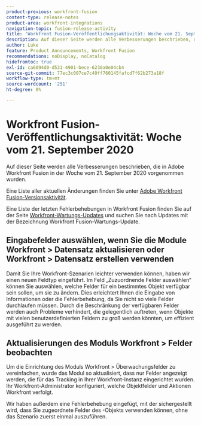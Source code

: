 ```yaml
---
product-previous: workfront-fusion
content-type: release-notes
product-area: workfront-integrations
navigation-topic: fusion-release-activity
title: 'Workfront Fusion-Veröffentlichungsaktivität: Woche vom 21. September 2020'
description: Auf dieser Seite werden alle Verbesserungen beschrieben, die in Adobe Workfront Fusion in der Woche vom 21. September 2020 vorgenommen wurden.
author: Luke
feature: Product Announcements, Workfront Fusion
recommendations: noDisplay, noCatalog
hidefromtoc: true
exl-id: ca6094d0-d531-4901-bece-6230a0e04cb4
source-git-commit: 77ec3c007ce7c49ff760145fafcd7f62b273a18f
workflow-type: tm+mt
source-wordcount: '251'
ht-degree: 0%

---
```


# Workfront Fusion-Veröffentlichungsaktivität: Woche vom 21. September 2020

Auf dieser Seite werden alle Verbesserungen beschrieben, die in Adobe Workfront Fusion in der Woche vom 21. September 2020 vorgenommen wurden.

Eine Liste aller aktuellen Änderungen finden Sie unter [Adobe Workfront Fusion-Versionsaktivität](/help/workfront-fusion/fusion-product-releases/fusion-release-activity.md).

Eine Liste der letzten Fehlerbehebungen in Workfront Fusion finden Sie auf der Seite [Workfront-Wartungs-Updates](https://experienceleague.adobe.com/docs/workfront-known-issues/releases/current-updates.html) und suchen Sie nach Updates mit der Bezeichnung Workfront Fusion-Wartungs-Update.

## Eingabefelder auswählen, wenn Sie die Module Workfront > Datensatz aktualisieren oder Workfront > Datensatz erstellen verwenden

Damit Sie Ihre Workfront-Szenarien leichter verwenden können, haben wir einen neuen Feldtyp eingeführt. Im Feld „Zuzuordnende Felder auswählen“ können Sie auswählen, welche Felder für ein bestimmtes Objekt verfügbar sein sollen, um sie zu ändern. Dies erleichtert Ihnen die Eingabe von Informationen oder die Fehlerbehebung, da Sie nicht so viele Felder durchlaufen müssen. Durch die Beschränkung der verfügbaren Felder werden auch Probleme verhindert, die gelegentlich auftreten, wenn Objekte mit vielen benutzerdefinierten Feldern zu groß werden könnten, um effizient ausgeführt zu werden.


## Aktualisierungen des Moduls Workfront > Felder beobachten

Um die Einrichtung des Moduls Workfront > Überwachungsfelder zu vereinfachen, wurde das Modul so aktualisiert, dass nur Felder angezeigt werden, die für das Tracking in Ihrer Workfront-Instanz eingerichtet wurden. Ihr Workfront-Administrator konfiguriert, welche Objektfelder und Aktionen Workfront verfolgt.

Wir haben außerdem eine Fehlerbehebung eingefügt, mit der sichergestellt wird, dass Sie zugeordnete Felder des -Objekts verwenden können, ohne das Szenario zuerst einmal auszuführen.
